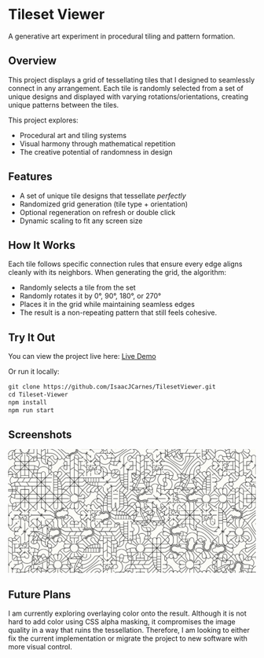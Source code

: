 # Tileset Viewer

A generative art experiment in procedural tiling and pattern formation.

## Overview

This project displays a grid of tessellating tiles that I designed to seamlessly connect in any arrangement.
Each tile is randomly selected from a set of unique designs and displayed with varying rotations/orientations, creating unique patterns between the tiles.

This project explores:
* Procedural art and tiling systems
* Visual harmony through mathematical repetition
* The creative potential of randomness in design

## Features

* A set of unique tile designs that tessellate *perfectly*
* Randomized grid generation (tile type + orientation)
* Optional regeneration on refresh or double click
* Dynamic scaling to fit any screen size

## How It Works

Each tile follows specific connection rules that ensure every edge aligns cleanly with its neighbors.
When generating the grid, the algorithm:
* Randomly selects a tile from the set
* Randomly rotates it by 0°, 90°, 180°, or 270°
* Places it in the grid while maintaining seamless edges
* The result is a non-repeating pattern that still feels cohesive.

## Try It Out

You can view the project live here:
[Live Demo](https://isaacjcarnes.github.io/TilesetViewer/)

Or run it locally:
```
git clone https://github.com/IsaacJCarnes/TilesetViewer.git
cd Tileset-Viewer
npm install
npm run start
```

## Screenshots

![Tileset Viewer Gif](./public//TilesetViewer.gif)

## Future Plans

I am currently exploring overlaying color onto the result. Although it is not hard to add color using CSS alpha masking, it compromises the image quality in a way that ruins the tessellation. Therefore, I am looking to either fix the current implementation or migrate the project to new software with more visual control.
